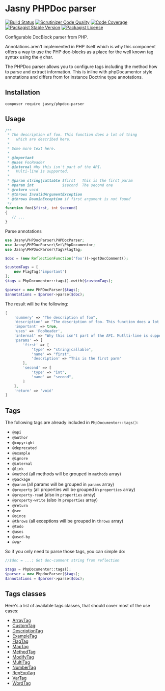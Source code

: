 Jasny PHPDoc parser
===

[![Build Status](https://travis-ci.org/jasny/annotations.svg?branch=master)](https://travis-ci.org/jasny/annotations)
[![Scrutinizer Code Quality](https://scrutinizer-ci.com/g/jasny/annotations/badges/quality-score.png?b=master)](https://scrutinizer-ci.com/g/jasny/annotations/?branch=master)
[![Code Coverage](https://scrutinizer-ci.com/g/jasny/annotations/badges/coverage.png?b=master)](https://scrutinizer-ci.com/g/jasny/annotations/?branch=master)
[![Packagist Stable Version](https://img.shields.io/packagist/v/jasny/annotations.svg)](https://packagist.org/packages/jasny/annotations)
[![Packagist License](https://img.shields.io/packagist/l/jasny/annotations.svg)](https://packagist.org/packages/jasny/annotations)

Configurable DocBlock parser from PHP.

Annotations aren't implemented in PHP itself which is why this component offers a way to use the PHP doc-blocks as a
place for the well known tag syntax using the `@` char.

The PHPDoc parser allows you to configure tags including the method how to parse and extract information. This
is inline with phpDocumentor style annotations and differs from for instance Doctrine type annotations.

Installation
---

    composer require jasny/phpdoc-parser

Usage
---

```php
/**
 * The description of foo. This function does a lot of thing
 *   which are described here.
 *
 * Some more text here.
 *
 * @important
 * @uses FooReader
 * @internal Why this isn't part of the API.
 *   Multi-line is supported.
 *
 * @param string|callable $first   This is the first param
 * @param int             $second  The second one
 * @return void
 * @throws InvalidArgumentException
 * @throws DoaminException if first argument is not found
 */
function foo($first, int $second)
{
   // ...
}
```

Parse annotations

```php
use Jasny\PHPDocParser\PHPDocParser;
use Jasny\PHPDocParser\Set\PhpDocumentor;
use Jasny\PHPDocParser\Tag\FlagTag;

$doc = (new ReflectionFunction('foo'))->getDocComment();

$customTags = [
    new FlagTag('important')
];
$tags = PhpDocumentor::tags()->with($customTags);

$parser = new PHPDocParser($tags);
$annotations = $parser->parse($doc);
```

The result will be the following:

```php
[
    'summery' => "The description of foo",
    'description' => "The description of foo. This function does a lot of thing which are described here.\n\nSome more text.",
    'important' => true,
    'uses' => 'FooReader',
    'internal' => "Why this isn't part of the API. Mutlti-line is supported",
    'params' => [
        'first' => [
            'type' => "string|callable",
            'name' => "first",
            'description' => "This is the first parm"
        ],
        'second' => [
            'type' => "int",
            'name' => "second",
        ]
    ],
    'return' => 'void'
]
```

Tags
---

The following tags are already included in `PhpDocumentor::tags()`:

* `@api`
* `@author`
* `@copyright`
* `@deprecated`
* `@example`
* `@ignore`
* `@internal`
* `@link`
* `@method` (all methods will be grouped in `methods` array)
* `@package`
* `@param` (all params will be grouped in `params` array)
* `@property` (all properties will be grouped in `properties` array)
* `@property-read` (also in `properties` array)
* `@property-write` (also in `properties` array)
* `@return`
* `@see`
* `@since`
* `@throws` (all exceptions will be grouped in `throws` array)
* `@todo`
* `@uses`
* `@used-by`
* `@var`

So if you only need to parse those tags, you can simple do:

```php
//$doc = ...; Get doc-comment string from reflection

$tags = PhpDocumentor::tags();
$parser = new PhpdocParser($tags);
$annotations = $parser->parse($doc);
```

Tags classes
---

Here's a list of available tags classes, that should cover most of the use cases:

* [ArrayTag](docs/tags/array.md)
* [CustomTag](docs/tags/custom.md)
* [DescriptionTag](docs/tags/description.md)
* [ExampleTag](docs/tags/example.md)
* [FlagTag](docs/tags/flag.md)
* [MapTag](docs/tags/map.md)
* [MethodTag](docs/tags/method.md)
* [ModifyTag](docs/tags/modify.md)
* [MultiTag](docs/tags/multi.md)
* [NumberTag](docs/tags/number.md)
* [RegExpTag](docs/tags/regexp.md)
* [VarTag](docs/tags/var.md)
* [WordTag](docs/tags/word.md)
